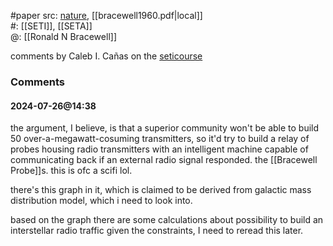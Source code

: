 #paper 
src: [nature](https://www.nature.com/articles/186670a0), [[bracewell1960.pdf|local]]  
#: [[SETI]], [[SETA]]  
@: [[Ronald N Bracewell]] 

comments by Caleb I. Cañas on the [seticourse](https://sites.psu.edu/seticourse/2018/01/11/bracewells-probes-fiction-masquerading-as-science/) 

### Comments
#### 2024-07-26@14:38
the argument, I believe, is that a superior community won't be able to build 50 over-a-megawatt-cosuming transmitters, so it'd try to build a relay of probes housing radio transmitters with an intelligent machine capable of communicating back if an external radio signal responded. the [[Bracewell Probe]]s. this is ofc a scifi lol.

there's this graph in it, which is claimed to be derived from galactic mass distribution model, which i need to look into. 

based on the graph there are some calculations about possibility to build an interstellar radio traffic given the constraints, I need to reread this later.
